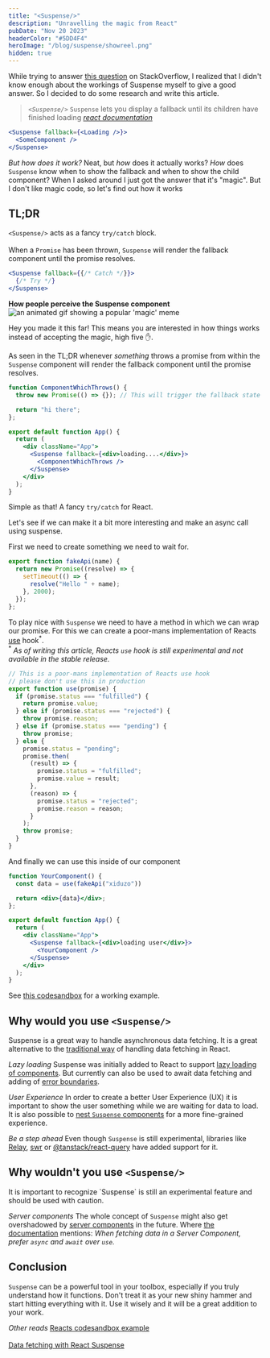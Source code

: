 ```yaml
---
title: "<Suspense/>"
description: "Unravelling the magic from React"
pubDate: "Nov 20 2023"
headerColor: "#5DD4F4"
heroImage: "/blog/suspense/showreel.png"
hidden: true
---
```


<p>
    <span>
        While trying to answer <a href="https://stackoverflow.com/q/77479989/4655177" target="_blank">this question</a> on StackOverflow, I realized that I didn't know enough about the workings of Suspense myself to give a good answer. So I decided to do some research and write this article.
    </span>
</p>

> _`<Suspense/>`_ `Suspense` lets you display a fallback until its children have finished loading
> <cite><a href="https://react.dev/reference/react/Suspense" target="_blank">react documentation</a></cite>

```jsx
<Suspense fallback={<Loading />}>
  <SomeComponent />
</Suspense>
```

_But how does it work?_
<span>
Neat, but _how_ does it actually works? _How_ does `Suspense` know when to show the fallback and when to show the child component? When I asked around I just got the answer that it's "magic". But I don't like magic code, so let's find out how it works
</span>

## TL;DR
`<Suspense/>` acts as a fancy `try/catch` block.<br aria-hidden/><br aria-hidden/>When a `Promise` has been thrown, `Suspense` will render the fallback component until the promise resolves.

```jsx
<Suspense fallback={{/* Catch */}}> 
  {/* Try */}
</Suspense>
```

**How people perceive the Suspense component**
<img src="/blog/suspense/magic.gif" alt="an animated gif showing a popular 'magic' meme"/>

Hey you made it this far! This means you are interested in how things works instead of accepting the magic, high five ✋.

<p>
<span>
As seen in the TL;DR whenever <i>something</i> throws a promise from within the <code>Suspense</code> component will render the fallback component until the promise resolves. 
</span>
</p>

```jsx
function ComponentWhichThrows() {
  throw new Promise(() => {}); // This will trigger the fallback state

  return "hi there";
};

export default function App() {
  return (
    <div className="App">
      <Suspense fallback={<div>loading....</div>}>
        <ComponentWhichThrows />
      </Suspense>
    </div>
  );
}
```

Simple as that! A fancy `try/catch` for React.

Let's see if we can make it a bit more interesting and make an async call using suspense.

First we need to create something we need to wait for.

```javascript
export function fakeApi(name) {
  return new Promise((resolve) => {
    setTimeout(() => {
      resolve("Hello " + name);
    }, 2000);
  });
};
```


<p>
<span>
To play nice with <code>Suspense</code> we need to have a method in which we can wrap our promise. For this we can create a poor-mans implementation of Reacts <a href="https://react.dev/reference/react/use" target="_blank">use</a> hook<sup class="text-sm">*</sup>.
<br aria-hidden/>
<span class="text-sm">
    <sup>*</sup>
    <em>
      As of writing this article, Reacts <code>use</code> hook is still experimental and not available in the stable release.
    </em>
</span>
</p>


```javascript
// This is a poor-mans implementation of Reacts use hook
// please don't use this in production
export function use(promise) {
  if (promise.status === "fulfilled") {
    return promise.value;
  } else if (promise.status === "rejected") {
    throw promise.reason;
  } else if (promise.status === "pending") {
    throw promise;
  } else {
    promise.status = "pending";
    promise.then(
      (result) => {
        promise.status = "fulfilled";
        promise.value = result;
      },
      (reason) => {
        promise.status = "rejected";
        promise.reason = reason;
      }
    );
    throw promise;
  }
}
```

And finally we can use this inside of our component

```jsx
function YourComponent() {
  const data = use(fakeApi("xiduzo"))

  return <div>{data}</div>;
};

export default function App() {
  return (
    <div className="App">
      <Suspense fallback={<div>loading user</div>}>
        <YourComponent />
      </Suspense>
    </div>
  );
}
```

<p>
    <span>
        See <a href="https://codesandbox.io/s/use-example-7rhlnv" target="_blank">this codesandbox</a> for a working example.
    </span>
</p>


## Why would you use `<Suspense/>`
<p>
<span>
Suspense is a great way to handle asynchronous data fetching. It is a great alternative to the <a href="https://react.dev/reference/react/useEffect#fetching-data-with-effects" target="_blank">traditional way</a> of handling data fetching in React.
</span>
</p>

_Lazy loading_
<span>
Suspense was initially added to React to support <a href="https://legacy.reactjs.org/docs/code-splitting.html#reactlazy" target="_blank">lazy loading of components</a>. But currently can also be used to await data fetching and adding of <a href="https://react.dev/reference/react/Component#catching-rendering-errors-with-an-error-boundary" target="_blank">error boundaries</a>.
</span>

_User Experience_
<span>
In order to create a better User Experience (UX) it is important to show the user something while we are waiting for data to load. It is also possible to <a href="https://codesandbox.io/s/66nw34?file=/ArtistPage.js&utm_medium=sandpack" target="_blank">nest <code>Suspense</code> components</a> for a more fine-grained experience.
</span>

_Be a step ahead_
<span>
Even though `Suspense` is still experimental, libraries like <a href="https://relay.dev/docs/migration-and-compatibility/suspense-compatibility/" target="_blank">Relay</a>, <a href="https://swr.vercel.app/docs/suspense" target="_blank">swr</a> or <a href="https://tanstack.com/query/latest/docs/react/guides/suspense" target="_blank">@tanstack/react-query</a> have added support for it.
</span>

## Why wouldn't you use `<Suspense/>`
<p>
<span>
It is important to recognize `Suspense` is still an experimental feature and should be used with caution. 
</span>
</p>

_Server components_
<span>
The whole concept of `Suspense` might also get overshadowed by <a href="https://react.dev/reference/react/use-server" target="_blank">server components</a> in the future. Where <a href="https://react.dev/reference/react/use#caveats" target="_blank">the documentation</a> mentions: <em>When fetching data in a Server Component, prefer `async` and `await` over `use`.</em>
</span>

## Conclusion
`Suspense` can be a powerful tool in your toolbox, especially if you truly understand how it functions. Don't treat it as your new shiny hammer and start hitting everything with it. Use it wisely and it will be a great addition to your work.

_Other reads_
<span>
    <a href="https://codesandbox.io/s/ymcj43" target="_blank">Reacts codesandbox example</a><br aria-hidden /><br aria-hidden />
    <a href="https://blog.logrocket.com/data-fetching-react-suspense/" target="_blank">Data fetching with React Suspense</a>
</a>
</span>